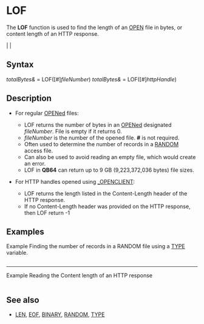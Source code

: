 # LOF

The **LOF** function is used to find the length of an [OPEN](OPEN.md) file in bytes, or content length of an HTTP response.

  

|  |

## Syntax

*totalBytes&* = LOF([#]*fileNumber*)
*totalBytes&* = LOF([#]*httpHandle*)
  

## Description

* For regular [OPENed](OPENed.md) files:
	+ LOF returns the number of bytes in an [OPENed](OPENed.md) designated *fileNumber*. File is empty if it returns 0.
	+ *fileNumber* is the number of the opened file. **#** is not required.
	+ Often used to determine the number of records in a [RANDOM](RANDOM.md) access file.
	+ Can also be used to avoid reading an empty file, which would create an error.
	+ LOF in **QB64** can return up to 9 GB (9,223,372,036 bytes) file sizes.

* For HTTP handles opened using [_OPENCLIENT](_OPENCLIENT.md):
	+ LOF returns the length listed in the Content-Length header of the HTTP response.
	+ If no Content-Length header was provided on the HTTP response, then LOF return -1

  

## Examples

Example
Finding the number of records in a RANDOM file using a [TYPE](TYPE.md) variable.

```   [OPEN](OPEN.md) file$ [FOR](FOR.md) [RANDOM](RANDOM.md) [AS](AS.md) #1 [LEN](LEN.md) = [LEN](LEN.md)(Type_variable)   NumRecords% = LOF(1) \ RecordLEN%  
```

---

Example
Reading the Content length of an HTTP response

``` [$UNSTABLE]($UNSTABLE.md):HTTP h& = [_OPENCLIENT](_OPENCLIENT.md)("HTTP:https://qb64phoenix.com") [PRINT](PRINT.md) LOF(h&)  
```

  

## See also

* [LEN](LEN.md), [EOF](EOF.md), [BINARY](BINARY.md), [RANDOM](RANDOM.md), [TYPE](TYPE.md)

  
